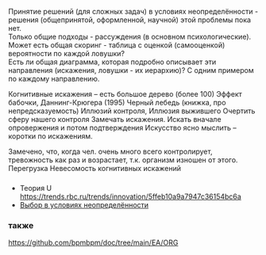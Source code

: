 Принятие решений (для сложных задач) в условиях неопределённости - решения (общепринятой, оформленной, научной) этой проблемы пока нет.  
Только общие подходы - рассуждения (в основном психологические). Может есть общая скоринг - таблица с оценкой (самооценкой) вероятности по каждой ловушки?  
Есть ли общая диаграмма, которая подробно описывает эти направления (искажения, ловушки - их иерархию)? С одним примером по каждому направлению. 

Когнитивные искажения – есть большое дерево (более 100)
Эффект бабочки, Даннинг-Крюгера (1995) Черный лебедь (книжка, про непредсказуемость)
Иллюзий контроля, Иллюзия выжившего 
Очертить сферу нашего контроля
Замечать искажения. Искать вначале опровержения и потом подтверждения 
Искусство ясно мыслить – коротки по искажениям.

Замечено, что, когда чел. очень много всего контролирует, тревожность как раз и возрастает, т.к. организм изношен от этого.
Перегрузка
Невесомость когнитивных искажений

### 
- Теория U https://trends.rbc.ru/trends/innovation/5ffeb10a9a7947c36154bc6a
- [Выбор в условиях неопределённости](https://ru.wikipedia.org/wiki/%D0%A2%D0%B5%D0%BE%D1%80%D0%B8%D1%8F_%D0%BF%D1%80%D0%B8%D0%BD%D1%8F%D1%82%D0%B8%D1%8F_%D1%80%D0%B5%D1%88%D0%B5%D0%BD%D0%B8%D0%B9)
### также
https://github.com/bpmbpm/doc/tree/main/EA/ORG
